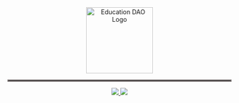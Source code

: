 <div align="center">
	<picture>
	  <source
			media="(prefers-color-scheme: dark)"
			srcset="https://user-images.githubusercontent.com/32048693/174672331-12ae923a-11f9-4a3c-a1a8-e10bd8331915.svg"
			style="height: 100px">
	  <source
			media="(prefers-color-scheme: light)"
				srcset="https://user-images.githubusercontent.com/32048693/174672652-71ef5880-3213-4cc0-be4f-db3248aeb852.svg">
	  	<img
      height=150
			alt="Education DAO Logo"
			src="https://user-images.githubusercontent.com/32048693/174672331-12ae923a-11f9-4a3c-a1a8-e10bd8331915.svg">
	</picture>
</div>

<hr style="border:2px solid #7D7676">

<div align=center>
  <a href='https://www.figma.com/file/aV8gROoiNFZGlKVT7dvfhb/UI-system?node-id=227%3A1088'>
    <img src='https://img.shields.io/badge/Figma-F24E1E?style=for-the-badge&logo=figma&logoColor=white' />
  </a>
  <a href='join.education-dao.org'>
    <img src='https://img.shields.io/badge/Discord-7289DA?style=for-the-badge&logo=discord&logoColor=white' />
  </a>
</div>

